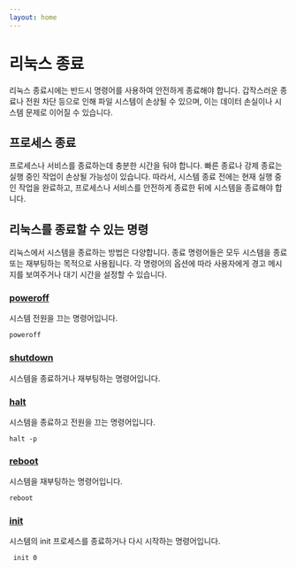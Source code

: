 ```yaml
---
layout: home
---
```


# 리눅스 종료
리눅스 종료시에는 반드시 명령어를 사용하여 안전하게 종료해야 합니다. 갑작스러운 종료나 전원 차단 등으로 인해 파일 시스템이 손상될 수 있으며, 이는 데이터 손실이나 시스템 문제로 이어질 수 있습니다.  

## 프로세스 종료
프로세스나 서비스를 종료하는데 충분한 시간을 둬야 합니다. 빠른 종료나 강제 종료는 실행 중인 작업이 손상될 가능성이 있습니다. 따라서, 시스템 종료 전에는 현재 실행 중인 작업을 완료하고, 프로세스나 서비스를 안전하게 종료한 뒤에 시스템을 종료해야 합니다.  

## 리눅스를 종료할 수 있는 명령
리눅스에서 시스템을 종료하는 방법은 다양합니다. 종료 명령어들은 모두 시스템을 종료 또는 재부팅하는 목적으로 사용됩니다. 각 명령어의 옵션에 따라 사용자에게 경고 메시지를 보여주거나 대기 시간을 설정할 수 있습니다.

### [poweroff](poweroff)
시스템 전원을 끄는 명령어입니다.  
```bash
poweroff
```

### [shutdown](/start/out/shutdown)
시스템을 종료하거나 재부팅하는 명령어입니다.  

### [halt](halt)
시스템을 종료하고 전원을 끄는 명령어입니다.  
```
halt -p
```

### [reboot](reboot)
시스템을 재부팅하는 명령어입니다.  
```bash
reboot
```

### [init](init)
시스템의 init 프로세스를 종료하거나 다시 시작하는 명령어입니다.  
```bash
 init 0
```


